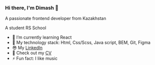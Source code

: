 ### Hi there, I'm Dimash 👋

A passionate frontend developer from Kazakhstan

A student RS School

- 🌱 I’m currently learning React
- 💪 My technology stack: Html, Css/Scss, Java script, BEM, Git, Figma
- 😎 My [LinkedIn](https://www.linkedin.com/in/dinmukhamed-amirov-4b520726b/)
- 📄 Check out my [CV]()
- ⚡ Fun fact: I like music
<!--
**Dimash95/Dimash95** is a ✨ _special_ ✨ repository because its `README.md` (this file) appears on your GitHub profile.

Here are some ideas to get you started:

- 🌱 I’m currently learning React
- 👯 I’m looking to collaborate on ...
- 🤔 I’m looking for help with ...
- 💬 Ask me about ...
- 📫 How to reach me: ...
- 😄 Pronouns: ...
- ⚡ Fun fact: I like music
-->
